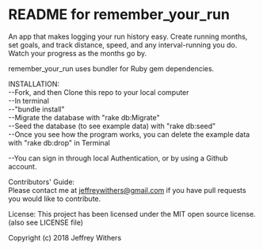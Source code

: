# README for remember_your_run

An app that makes logging your run history easy.
Create running months, set goals, and track distance, speed, and any interval-running you do.
Watch your progress as the months go by.

remember_your_run uses bundler for Ruby gem dependencies.

INSTALLATION:  
--Fork, and then Clone this repo to your local computer  
--In terminal  
    --"bundle install"  
    --Migrate the database with "rake db:Migrate"  
    --Seed the database (to see example data) with "rake db:seed"  
--Once you see how the program works, you can delete the example data with "rake db:drop" in Terminal  

--You can sign in through local Authentication, or by using a Github account.  

Contributors' Guide:  
Please contact me at jeffreywithers@gmail.com if you have pull requests you would like to contribute.  

License: This project has been licensed under the MIT open source license.  
          (also see LICENSE file)  
  
Copyright (c) 2018 Jeffrey Withers
